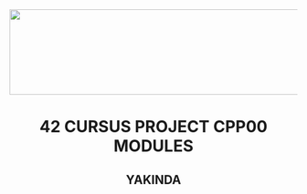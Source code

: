 <img src="https://i.imgur.com/TvlDmPS.png" width="1500" height="150">
<div align="center">
  <h1>42 CURSUS PROJECT CPP00 MODULES</h1>
  <h2>YAKINDA<H2>
</div>
